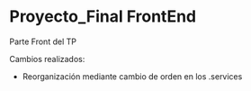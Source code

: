 # Proyecto_Final FrontEnd
Parte Front del TP

Cambios realizados:
- Reorganización mediante cambio de orden en los .services